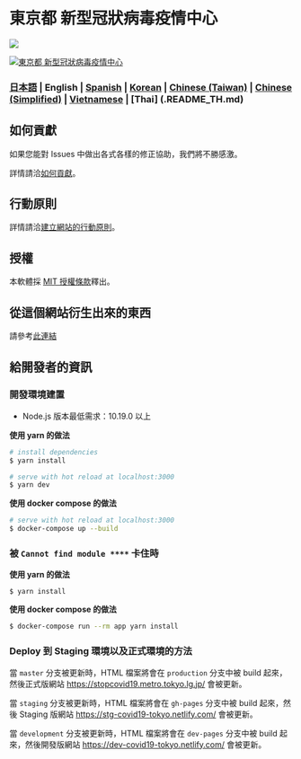 # 東京都 新型冠狀病毒疫情中心

![](https://github.com/tokyo-metropolitan-gov/covid19/workflows/production%20deploy/badge.svg)

[![東京都 新型冠狀病毒疫情中心](https://user-images.githubusercontent.com/1301149/75629392-1d19d900-5c25-11ea-843d-2d4376e3a560.png)](https://stopcovid19.metro.tokyo.lg.jp/)

### [日本語](./README.md) | English | [Spanish](./README_ES.md) | [Korean](./README_KO.md) | [Chinese (Taiwan)](./README_ZH_TW.md) | [Chinese (Simplified)](./README_ZH_CN.md) | [Vietnamese](./README_VI.md) | [Thai] (.README_TH.md)


## 如何貢獻
如果您能對 Issues 中做出各式各樣的修正協助，我們將不勝感激。

詳情請洽[如何貢獻](./.github/CONTRIBUTING_ZH_TW.md)。


## 行動原則
詳情請洽[建立網站的行動原則](./.github/CODE_OF_CONDUCT_ZH_TW.md)。

## 授權
本軟體採 [MIT 授權條款](./LICENSE.txt)釋出。

## 從這個網站衍生出來的東西

請參考[此連結](https://github.com/codeforsapporo/covid19)

## 給開發者的資訊

### 開發環境建置

- Node.js 版本最低需求：10.19.0 以上

**使用 yarn 的做法**
```bash
# install dependencies
$ yarn install

# serve with hot reload at localhost:3000
$ yarn dev
```

**使用 docker compose 的做法**
```bash
# serve with hot reload at localhost:3000
$ docker-compose up --build
```

### 被 `Cannot find module ****` 卡住時

**使用 yarn 的做法**
```
$ yarn install
```

**使用 docker compose 的做法**
```bash
$ docker-compose run --rm app yarn install
```

### Deploy 到 Staging 環境以及正式環境的方法

當 `master` 分支被更新時，HTML 檔案將會在 `production` 分支中被 build 起來，然後正式版網站 https://stopcovid19.metro.tokyo.lg.jp/ 會被更新。

當 `staging` 分支被更新時，HTML 檔案將會在 `gh-pages` 分支中被 build 起來，然後 Staging 版網站 https://stg-covid19-tokyo.netlify.com/ 會被更新。

當 `development` 分支被更新時，HTML 檔案將會在 `dev-pages` 分支中被 build 起來，然後開發版網站 https://dev-covid19-tokyo.netlify.com/ 會被更新。
